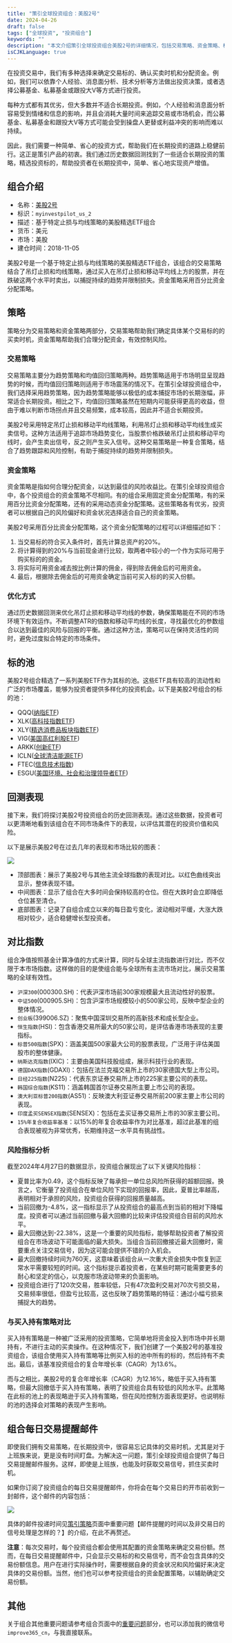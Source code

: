 ```yaml
---
title: "策引全球投资组合：美股2号"
date: 2024-04-26
draft: false
tags: ["全球投资", "投资组合"]
keywords: ""
description: "本文介绍策引全球投资组合美股2号的详细情况，包括交易策略、资金策略、标的池及历史回测表现等。"
isCJKLanguage: true
---
```


在投资交易中，我们有多种选择来确定交易标的、确认买卖时机和分配资金。例如，我们可以依靠个人经验、消息面分析、技术分析等方法做出投资决策，或者选择公募基金、私募基金或跟投大V等方式进行投资。

每种方式都有其优劣，但大多数并不适合长期投资。例如，个人经验和消息面分析容易受到情绪和信息的影响，并且会消耗大量时间来追踪交易或市场机会，而公募基金、私募基金和跟投大V等方式可能会受到操盘人更替或利益冲突的影响而难以持续。

因此，我们需要一种简单、省心的投资方式，帮助我们在长期投资的道路上稳健前行。这正是策引产品的初衷。我们通过历史数据回测找到了一些适合长期投资的策略，精选投资标的，帮助投资者在长期投资中，简单、省心地实现资产增值。

## 组合介绍

- 名称：[美股2号](https://www.myinvestpilot.com/portfolios/myinvestpilot_us_2)
- 标识：`myinvestpilot_us_2`
- 描述：基于特定止损与均线策略的美股精选ETF组合
- 货币：美元
- 市场：美股
- 建仓时间：2018-11-05

美股2号是一个基于特定止损与均线策略的美股精选ETF组合，该组合的交易策略结合了吊灯止损和均线策略，通过买入在吊灯止损和移动平均线上方的股票，并在跌破这两个水平时卖出，以捕捉持续的趋势并限制损失。资金策略采用百分比资金分配策略。

## 策略

策略分为交易策略和资金策略两部分，交易策略帮助我们确定具体某个交易标的的买卖时机，资金策略帮助我们合理分配资金，有效控制风险。

### 交易策略

交易策略主要分为趋势策略和均值回归策略两种。趋势策略适用于市场明显呈现趋势的时候，而均值回归策略则适用于市场震荡的情况下。在策引全球投资组合中，我们选择采用趋势策略，因为趋势策略能够以极低的成本捕捉市场的长期涨幅，非常适合长期投资。相比之下，均值回归策略虽然在短期内可能获得更高的收益，但由于难以判断市场拐点并且交易频繁，成本较高，因此并不适合长期投资。

美股2号采用特定吊灯止损和移动平均线策略，利用吊灯止损和移动平均线生成买卖信号。这种方法适用于追踪市场趋势变化，当股票价格跌破吊灯止损和移动平均线时，会产生卖出信号，反之则产生买入信号。这种交易策略是一种复合策略，结合了趋势跟踪和风险控制，有助于捕捉持续的趋势并限制损失。

### 资金策略

资金策略是指如何合理分配资金，以达到最佳的风险收益比。在策引全球投资组合中，各个投资组合的资金策略不尽相同。有的组合采用固定资金分配策略，有的采用百分比资金分配策略，还有的采用动态资金分配策略。这些策略各有优劣，投资者可以根据自己的风险偏好和资金状况选择适合自己的资金策略。

美股2号采用百分比资金分配策略，这个资金分配策略的过程可以详细描述如下：

1. 当交易标的符合买入条件时，首先计算总资产的20%。
2. 将计算得到的20%与当前现金进行比较，取两者中较小的一个作为实际可用于购买标的的资金。
3. 将实际可用资金减去按比例计算的佣金，得到除去佣金后的可用资金。
4. 最后，根据除去佣金后的可用资金确定当前可买入标的的买入份额。

### 优化方式

通过历史数据回测来优化吊灯止损和移动平均线的参数，确保策略能在不同的市场环境下有效运作。不断调整ATR的倍数和移动平均线的长度，寻找最优化的参数组合以达到最佳的风险与回报的平衡。通过这种方法，策略可以在保持灵活性的同时，避免过度拟合特定的市场条件。

## 标的池

美股2号组合精选了一系列美股ETF作为其标的池。这些ETF具有较高的流动性和广泛的市场覆盖，能够为投资者提供多样化的投资机会。以下是美股2号组合的标的池：

- QQQ([纳指ETF](https://xueqiu.com/S/QQQ))
- XLK([高科技指数ETF](https://xueqiu.com/S/XLK))
- XLY([精选消费品板块指数ETF](https://etfdb.com/etf/XLY/#etf-ticker-profile))
- VIG([美国高红利股ETF](https://xueqiu.com/S/VIG))
- ARKK([创新ETF](https://xueqiu.com/S/ARKK))
- ICLN([全球清洁能源ETF](https://xueqiu.com/S/ICLN))
- FTEC([信息技术指数](https://xueqiu.com/S/FTEC))
- ESGU([美国环境、社会和治理领导者ETF](https://xueqiu.com/S/ESGU))

## 回测表现

接下来，我们将探讨美股2号投资组合的历史回测表现。通过这些数据，投资者可以更清晰地看到该组合在不同市场条件下的表现，以评估其潜在的投资价值和风险。

以下是展示美股2号在过去几年的表现和市场比较的图表：

![](https://img.bmpi.dev/0adbbffb-276f-d459-d1b7-17470ecec8ec.png)

- 顶部图表：展示了美股2号与其他主流全球指数的表现对比。以红色曲线突出显示，整体表现不错。
- 中间图表：显示了组合在大多时间会保持较高的仓位。但在大跌时会立即降低仓位甚至清仓。
- 底部图表：记录了自组合成立以来的每日盈亏变化，波动相对平缓，大涨大跌相对较少，适合稳健增长型投资者。

## 对比指数

组合净值按照基金计算净值的方式来计算，同时与全球主流指数进行对比，而不仅限于本市场指数。这样做的目的是使组合能与全球所有主流市场对比，展示交易策略的全球有效性。

- `沪深300`(000300.SH)：代表沪深市场前300家规模最大且流动性好的股票。
- `中证500`(000905.SH)：包含沪深市场规模较小的500家公司，反映中型企业的整体情况。
- `创业板`(399006.SZ)：聚焦中国深圳交易所的高新技术和成长型企业。
- `恒生指数`(HSI)：包含香港交易所最大的50家公司，是评估香港市场表现的主要指标。
- `标普500指数`(SPX)：涵盖美国500家最大公司的股票表现，广泛用于评估美国股市的整体健康。
- `纳斯达克指数`(IXIC)：主要由美国科技股组成，展示科技行业的表现。
- `德国DAX指数`(GDAXI)：包括在法兰克福交易所上市的30家德国大型上市公司。
- `日经225指数`(N225)：代表东京证券交易所上市的225家主要公司的表现。
- `韩国综合指数`(KS11)：涵盖韩国首尔证券交易所主要上市公司的表现。
- `澳大利亚标普200指数`(AS51)：反映澳大利亚证券交易所前200家主要上市公司的表现。
- `印度孟买SENSEX指数`(SENSEX)：包括在孟买证券交易所上市的30家主要公司。
- `15%年复合收益率基准`：以15%的年复合收益率作为对比基准，超过此基准的组合表现被视为非常优秀，长期维持这一水平具有挑战性。

### 风险指标分析

截至2024年4月27日的数据显示，投资组合展现出了以下关键风险指标：

- 夏普比率为0.49，这个指标反映了每承担一单位总风险所获得的超额回报。换言之，它衡量了投资组合在单位风险下实现的回报率，因此，夏普比率越高，表明相对于承担的风险，投资组合获得的回报质量越高。
- 当前回撤为-4.8%，这一指标显示了从投资组合的最高点到当前的相对下降幅度。投资者可以通过当前回撤与最大回撤的比较来评估投资组合目前的风险水平。
- 最大回撤达到-22.38%，这是一个重要的风险指标，能够帮助投资者了解投资组合在市场波动下可能面临的最大损失。当组合当前回撤接近最大回撤时，需要重点关注交易信号，因为这可能会提供不错的介入机会。
- 最大回撤持续时间为760天，这意味着该组合从一次重大资金损失中恢复到正常水平需要较短的时间。这个指标提示着投资者，在某些时期可能需要更多的耐心和坚定的信心，以克服市场波动带来的负面影响。
- 投资组合进行了120次交易，胜率较低，只有47次盈利交易对70次亏损交易，交易频率很低，但盈亏比较高，这也反映了趋势策略的特征：通过小幅亏损来捕捉大的趋势。

### 与买入持有策略对比

买入持有策略是一种被广泛采用的投资策略，它简单地将资金投入到市场中并长期持有，不进行主动的买卖操作。在这种情况下，我们创建了一个美股2号的基准投资组合，该组合使用买入持有策略等比例买入标的池中所有的标的，然后持有不卖出。最后，该基准投资组合的复合年增长率（CAGR）为13.6%。

而与之相比，美股2号的复合年增长率（CAGR）为12.16%，略低于买入持有策略，但最大回撤低于买入持有策略，表明了投资组合具有较低的风险水平。此策略在此标的池上的表现略逊于买入持有策略，但在风险控制方面表现更好。也说明标的池的选择会对策略的表现产生影响。

## 组合每日交易提醒邮件

即使我们拥有交易策略，在长期投资中，很容易忘记具体的交易时机，尤其是对于上班族来说，更是没有时间盯盘。为解决这一问题，策引全球投资组合提供了每日交易提醒邮件服务。这样，即使是上班族，也能及时获取交易信号，抓住买卖时机。

如果你订阅了投资组合的每日交易提醒邮件，你将会在每个交易日的开市前收到一封邮件，这个邮件的内容包括：

![](https://img.bmpi.dev/7ab73133-3e7f-e3fb-a0c3-7a2c93344340.png)

具体的邮件投递时间见[策引策略](https://www.myinvestpilot.com/strategy)页面中重要问题【邮件提醒的时间以及非交易日的信号处理是怎样的？】的介绍，在此不再赘述。

__注意__：每次交易时，每个投资组合都会使用其配置的资金策略来确定交易份额。然而，在每日交易提醒邮件中，只会显示交易标的和交易信号，而不会包含具体的交易份额信息。用户在进行实际操作时，需要根据自身的资金状况和风险偏好来决定具体的交易份额。当然，他们也可以参考投资组合的资金配置策略，以辅助确定交易份额。

## 其他

关于组合其他重要问题请参考组合页面中的[重要问题](https://www.myinvestpilot.com/portfolios)部分，也可以添加我的微信号`improve365_cn`，与我直接联系。
